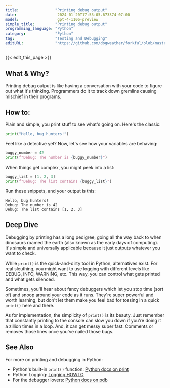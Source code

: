```yaml
---
title:                "Printing debug output"
date:                  2024-01-20T17:53:05.673374-07:00
model:                 gpt-4-1106-preview
simple_title:         "Printing debug output"
programming_language: "Python"
category:             "Python"
tag:                  "Testing and Debugging"
editURL:              "https://github.com/dogweather/forkful/blob/master/content/en/python/printing-debug-output.md"
---
```


{{< edit_this_page >}}

## What & Why?
Printing debug output is like having a conversation with your code to figure out what it's thinking. Programmers do it to track down gremlins causing mischief in their programs.

## How to:
Plain and simple, you print stuff to see what's going on. Here's the classic:

```Python
print("Hello, bug hunters!")
```

Feel like a detective yet? Now, let's see how your variables are behaving:

```Python
buggy_number = 42
print(f"Debug: The number is {buggy_number}")
```

When things get complex, you might peek into a list:

```Python
buggy_list = [1, 2, 3]
print(f"Debug: The list contains {buggy_list}")
```

Run these snippets, and your output is this:

```
Hello, bug hunters!
Debug: The number is 42
Debug: The list contains [1, 2, 3]
```

## Deep Dive
Debugging by printing has a long pedigree, going all the way back to when dinosaurs roamed the earth (also known as the early days of computing). It's simple and universally applicable because it just outputs whatever you want to check.

While `print()` is the quick-and-dirty tool in Python, alternatives exist. For real sleuthing, you might want to use logging with different levels like DEBUG, INFO, WARNING, etc. This way, you can control what gets printed and what gets silenced.

Sometimes, you'll hear about fancy debuggers which let you stop time (sort of) and snoop around your code as it runs. They're super powerful and worth learning, but don't let them make you feel bad for tossing in a quick `print()` here and there.

As for implementation, the simplicity of `print()` is its beauty. Just remember that constantly printing to the console can slow you down if you're doing it a zillion times in a loop. And, it can get messy super fast. Comments or removes those lines once you've nailed those bugs.

## See Also
For more on printing and debugging in Python:
- Python's built-in `print()` function: [Python docs on print](https://docs.python.org/3/library/functions.html#print)
- Python Logging: [Logging HOWTO](https://docs.python.org/3/howto/logging.html)
- For the debugger lovers: [Python docs on pdb](https://docs.python.org/3/library/pdb.html)
